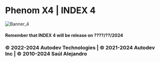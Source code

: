 # Phenom X4 | INDEX 4
![Banner_4](https://github.com/AutoINDEV-Technologies/INDEX/assets/126918321/7ea4b2a6-a3a3-4ba7-bb3f-5d22e810ff09)

<h4>Remember that INDEX 4 will be release on ????/??/2024</h3>
<h3>© 2022-2024 Autodev Technologies | © 2021-2024 Autodev Inc | © 2010-2024 Saúl Alejandro</h4>
<br/>
</p>

